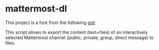 # mattermost-dl

This project is a fork from the following [gist](https://gist.github.com/RobertKrajewski/5847ce49333062ea4be1a08f2913288c)

This script allows to export the content (text+files) of an interactively selected Mattermost channel (public, private, group, direct message) to files.

